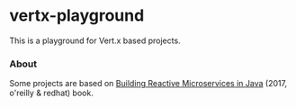 # vertx-playground

This is a playground for Vert.x based projects.

### About

Some projects are based on <a href="https://developers.redhat.com/promotions/building-reactive-microservices-in-java/" target="_blank">Building Reactive Microservices in Java</a> (2017, o'reilly & redhat) book. 


